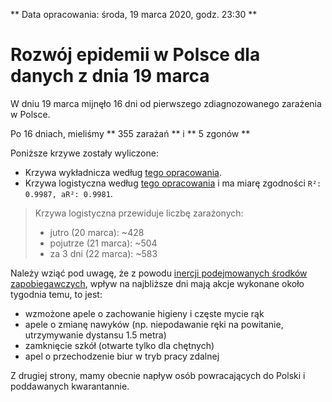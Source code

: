 ** Data opracowania: środa, 19 marca 2020, godz. 23:30 **

# Rozwój epidemii w Polsce dla danych z dnia 19 marca

W dniu 19 marca mijnęło 16 dni od pierwszego zdiagnozowanego zarażenia w Polsce.

Po 16 dniach, mieliśmy ** 355 zarażań ** i ** 5 zgonów **

Poniższe krzywe zostały wyliczone:

- Krzywa wykładnicza według [tego opracowania](/#/naturalny-rozwoj-epidemii-w-polsce).
- Krzywa logistyczna według [tego opracowania](/#/krzywa-logistyczna) i ma miarę zgodności `R²: 0.9987, aR²: 0.9981`.

<div
    data-type="charts"
    data-chartuid="10s7YPSeDGF-KtJQTax6QP9iFQObFpQvzEe914h8pvW0"
    data-rangetable="A1:D20,G1:G20"
    data-range="B1:D20,G1:G20"
    data-charttype="Line"
    data-height="400px"
></div>

> Krzywa logistyczna przewiduje liczbę zarażonych:
>
> - jutro (20 marca): ~428
> - pojutrze (21 marca): ~504
> - za 3 dni (22 marca): ~583

Należy wziąć pod uwagę, że z powodu [inercji podejmowanych środków zapobiegawczych](/#/naturalny-rozwoj-epidemii-w-polsce), wpływ na najbliższe dni mają akcje wykonane około tygodnia temu, to jest:

- wzmożone apele o zachowanie higieny i częste mycie rąk
- apele o zmianę nawyków (np. niepodawanie ręki na powitanie, utrzymywanie dystansu 1.5 metra)
- zamknięcie szkół (otwarte tylko dla chętnych)
- apel o przechodzenie biur w tryb pracy zdalnej

Z drugiej strony, mamy obecnie napływ osób powracających do Polski i poddawanych kwarantannie.
